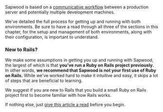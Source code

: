 Sapwood is based on a [communicative workflow](/docs/communicative_workflow) between a production server and potentially multiple development machines.

We've detailed the full process for getting up and running with both environments. Be sure to have a read through all three of the sections in this chapter, for the setup and management of both environments, along with their configuration, is important to understand.

### New to Rails?

We make some assumptions in getting you up and running with Sapwood, the largest of which is that **you've run a Ruby on Rails project previously.** In other words, **we recommend that Sapwood is not your first use of Ruby on Rails.** While we've worked hard to make it intuitive and easy, it skips a lot of steps that are beneficial to learning.

We suggest if you are new to Rails that you build a small Ruby on Rails project first to become familiar with how Rails works.

If nothing else, just [give this article a read](http://guides.rubyonrails.org/getting_started.html) before you begin.

